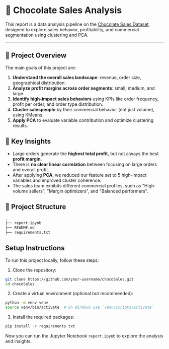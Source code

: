 # 🍫 Chocolate Sales Analysis

This report is a data analysis pipeline on the [Chocolate Sales Dataset](https://www.kaggle.com/datasets/atharvasoundankar/chocolate-sales), designed to explore sales behavior, profitability, and commercial segmentation using clustering and PCA.

---

## 🚀 Project Overview

The main goals of this project are:

1. **Understand the overall sales landscape**: revenue, order size, geographical distribution.
2. **Analyze profit margins across order segments**: small, medium, and large.
3. **Identify high-impact sales behaviors** using KPIs like order frequency, profit per order, and order type distribution.
4. **Cluster salespeople** by their commercial behavior (not just volume), using KMeans.
5. **Apply PCA** to evaluate variable contribution and optimize clustering results.

## 🧠 Key Insights

- Large orders generate the **highest total profit**, but not always the best **profit margin**.
- There is **no clear linear correlation** between focusing on large orders and overall profit.
- After applying **PCA**, we reduced our feature set to 5 high-impact variables and improved cluster coherence.
- The sales team exhibits different commercial profiles, such as "High-volume sellers", "Margin optimizers", and "Balanced performers".

## 📁 Project Structure

```bash
.
├── report.ipynb
├── README.md
├── requirements.txt
```

## Setup Instructions

To run this project locally, follow these steps:

1. Clone the repository:

```bash
git clone https://github.com/your-username/chocoSales.git
cd chocoSales
```

2. Create a virtual environment (optional but recommended):

```bash
python -m venv venv
source venv/bin/activate  # On Windows use `venv\Scripts\activate`
```

3. Install the required packages:

```bash
pip install -r requirements.txt
```

Now you can run the Jupyter Notebook `report.ipynb` to explore the analysis and insights.
